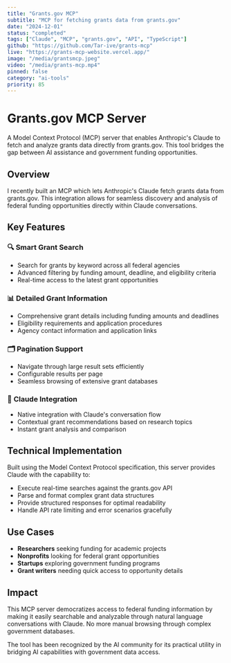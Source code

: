 ```yaml
---
title: "Grants.gov MCP"
subtitle: "MCP for fetching grants data from grants.gov"
date: "2024-12-01"
status: "completed"
tags: ["Claude", "MCP", "grants.gov", "API", "TypeScript"]
github: "https://github.com/Tar-ive/grants-mcp"
live: "https://grants-mcp-website.vercel.app/"
image: "/media/grantsmcp.jpeg"
video: "/media/grants-mcp.mp4"
pinned: false
category: "ai-tools"
priority: 85
---
```


# Grants.gov MCP Server

A Model Context Protocol (MCP) server that enables Anthropic's Claude to fetch and analyze grants data directly from grants.gov. This tool bridges the gap between AI assistance and government funding opportunities.

## Overview

I recently built an MCP which lets Anthropic's Claude fetch grants data from grants.gov. This integration allows for seamless discovery and analysis of federal funding opportunities directly within Claude conversations.

## Key Features

### 🔍 **Smart Grant Search**
- Search for grants by keyword across all federal agencies
- Advanced filtering by funding amount, deadline, and eligibility criteria
- Real-time access to the latest grant opportunities

### 📊 **Detailed Grant Information** 
- Comprehensive grant details including funding amounts and deadlines
- Eligibility requirements and application procedures
- Agency contact information and application links

### 🗂️ **Pagination Support**
- Navigate through large result sets efficiently
- Configurable results per page
- Seamless browsing of extensive grant databases

### 🎯 **Claude Integration**
- Native integration with Claude's conversation flow
- Contextual grant recommendations based on research topics
- Instant grant analysis and comparison

## Technical Implementation

Built using the Model Context Protocol specification, this server provides Claude with the capability to:

- Execute real-time searches against the grants.gov API
- Parse and format complex grant data structures
- Provide structured responses for optimal readability
- Handle API rate limiting and error scenarios gracefully

## Use Cases

- **Researchers** seeking funding for academic projects
- **Nonprofits** looking for federal grant opportunities
- **Startups** exploring government funding programs
- **Grant writers** needing quick access to opportunity details

## Impact

This MCP server democratizes access to federal funding information by making it easily searchable and analyzable through natural language conversations with Claude. No more manual browsing through complex government databases.

The tool has been recognized by the AI community for its practical utility in bridging AI capabilities with government data access.